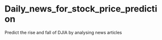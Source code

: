 # Daily_news_for_stock_price_prediction
Predict the rise and fall of DJIA by analysing news articles

